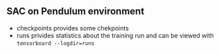 ## SAC on Pendulum environment

- checkpoints provides some chekpoints 
- runs privides statistics about the training run and can be viewed with `tensorboard --logdir=runs`